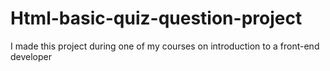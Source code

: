 # Html-basic-quiz-question-project
I made this project during one of my courses on introduction to a front-end developer 
